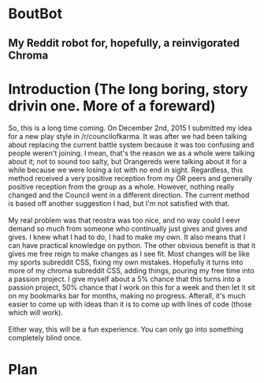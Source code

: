 # BoutBot
My Reddit robot for, hopefully, a reinvigorated Chroma
----------------
# Introduction (The long boring, story drivin one. More of a foreward)
<p>So, this is a long time coming. On December 2nd, 2015 I submitted my idea for a new play style in /r/councilofkarma. It was after we had been talking about replacing the current battle system because it was too confusing and people weren't joining. I mean, that's the reason we as a whole were talking about it; not to sound too salty, but Orangereds were talking about it for a while because we were losing a lot with no end in sight. Regardless, this method received a very positive reception from my OR peers and generally positive reception from the group as a whole. However, nothing really changed and the Council went in a different direction. The current method is based off another suggestion I had, but I'm not satisfied with that. 
<br></br>My real problem was that reostra was too nice, and no way could I eevr demand so much from someone who continually just gives and gives and gives. I knew what I had to do, I had to make my own. It also means that I can have practical knowledge on python. The other obvious benefit is that it gives me free reign to make changes as I see fit. Most changes will be like my sports subreddit CSS, fixing my own mistakes. Hopefully it turns into more of my chroma subreddit CSS, adding things, pouring my free time into a passion project. I give myself about a 5% chance that this turns into a passion project, 50% chance that I work on this for a week and then let it sit on my bookmarks bar for months, making no progress. Afterall, it's much easier to come up with ideas than it is to come up with lines of code (those which will work). 
<br></br>Either way, this will be a fun experience. You can only go into something completely blind once.</p>

# Plan
